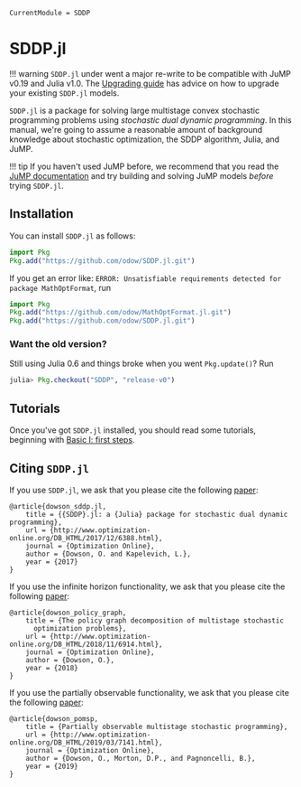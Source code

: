 ```@meta
CurrentModule = SDDP
```

# SDDP.jl

!!! warning
    `SDDP.jl` under went a major re-write to be compatible with JuMP v0.19 and
    Julia v1.0. The [Upgrading guide](@ref) has advice on how to upgrade your
    existing `SDDP.jl` models.

`SDDP.jl` is a package for solving large multistage convex stochastic
programming problems using *stochastic dual dynamic programming*. In this
manual, we're going to assume a reasonable amount of background knowledge about
stochastic optimization, the SDDP algorithm, Julia, and JuMP.

!!! tip
    If you haven't used JuMP before, we recommend that you read the
    [JuMP documentation](http://www.juliaopt.org/JuMP.jl/latest/) and try
    building and solving JuMP models _before_ trying `SDDP.jl`.

## Installation

You can install `SDDP.jl` as follows:

```julia
import Pkg
Pkg.add("https://github.com/odow/SDDP.jl.git")
```

If you get an error like:
`ERROR: Unsatisfiable requirements detected for package MathOptFormat`,
run

```julia
import Pkg
Pkg.add("https://github.com/odow/MathOptFormat.jl.git")
Pkg.add("https://github.com/odow/SDDP.jl.git")
```

### Want the old version?

Still using Julia 0.6 and things broke when you went `Pkg.update()`? Run
```julia
julia> Pkg.checkout("SDDP", "release-v0")
```

## Tutorials

Once you've got `SDDP.jl` installed, you should read some tutorials, beginning
with [Basic I: first steps](@ref).

## Citing `SDDP.jl`

If you use `SDDP.jl`, we ask that you please cite the following
[paper](http://www.optimization-online.org/DB_FILE/2017/12/6388.pdf):
```
@article{dowson_sddp.jl,
	title = {{SDDP}.jl: a {Julia} package for stochastic dual dynamic programming},
	url = {http://www.optimization-online.org/DB_HTML/2017/12/6388.html},
	journal = {Optimization Online},
	author = {Dowson, O. and Kapelevich, L.},
	year = {2017}
}
```

If you use the infinite horizon functionality, we ask that you please cite the
following [paper](http://www.optimization-online.org/DB_HTML/2018/11/6914.html):
```
@article{dowson_policy_graph,
	title = {The policy graph decomposition of multistage stochastic
      optimization problems},
	url = {http://www.optimization-online.org/DB_HTML/2018/11/6914.html},
	journal = {Optimization Online},
	author = {Dowson, O.},
	year = {2018}
}
```

If you use the partially observable functionality, we ask that you please cite the
following [paper](http://www.optimization-online.org/DB_HTML/2019/03/7141.html):
```
@article{dowson_pomsp,
	title = {Partially observable multistage stochastic programming},
	url = {http://www.optimization-online.org/DB_HTML/2019/03/7141.html},
	journal = {Optimization Online},
	author = {Dowson, O., Morton, D.P., and Pagnoncelli, B.},
	year = {2019}
}
```
